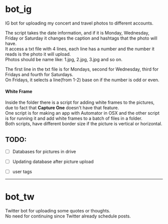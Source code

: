 # bot_ig
IG bot for uploading my concert and travel photos to different accounts.   

The script takes the date information, and if it is Monday, Wednesday, Friday or Saturday it changes the caption and hashtags that the photo will have.    
It access a txt file with 4 lines, each line has a number and the number it reads is the photo it will upload.    
Photos should be name like: 1.jpg, 2.jpg, 3.jpg and so on.   

The first line in the txt file is for Mondays, second for Wednesday, third for Fridays and fourth for Saturdays.   
On Fridays, it selects a line(from 1-2) base on if the number is odd or even.


#### White Frame
Inside the folder there is a script for adding white frames to the pictures, due to fact that **Capture One** doesn't have that feature.   
One script is for making an app with Automator in OSX and the other script is for running it and add white frames to a batch of files in a folder.   
Both scripts, have different border size if the picture is vertical or horizontal.

## TODO:

- [ ] Databases for pictures in drive   
- [ ] Updating database after picture upload   
- [ ] user tags   


------------------------------------------------------------------------------------------------------------------------------------

# bot_tw

Twitter bot for uploading some quotes or thoughts.   
No need for continuing since Twitter already schedule posts.
